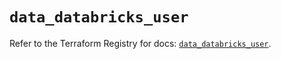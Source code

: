# `data_databricks_user`

Refer to the Terraform Registry for docs: [`data_databricks_user`](https://registry.terraform.io/providers/databricks/databricks/1.52.0/docs/data-sources/user).
